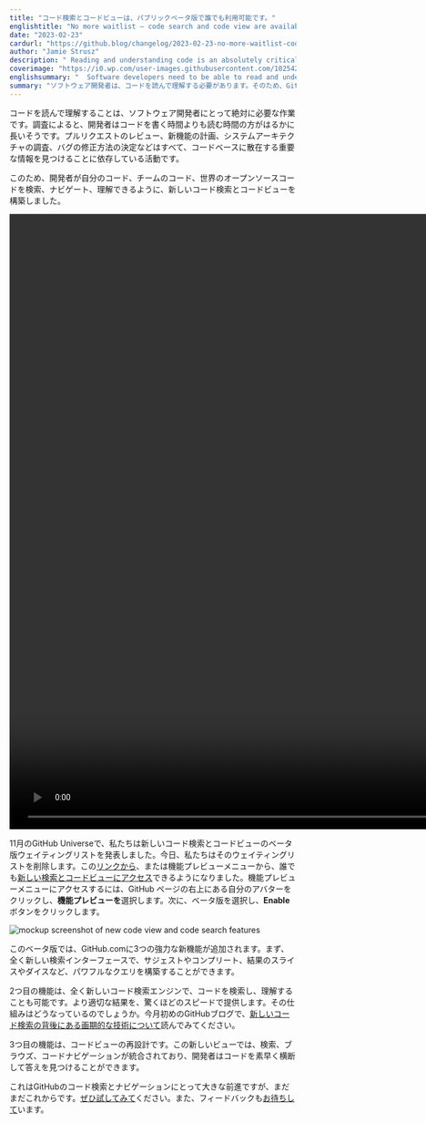 ```yaml
---
title: "コード検索とコードビューは、パブリックベータ版で誰でも利用可能です。"
englishtitle: "No more waitlist – code search and code view are available to all in public beta"
date: "2023-02-23"
cardurl: "https://github.blog/changelog/2023-02-23-no-more-waitlist-code-search-and-code-view-are-available-to-all-in-public-beta"
author: "Jamie Strusz"
description: " Reading and understanding code is an absolutely critical task for software developers. Research suggests developers spend far more time reading code than writing it. Reviewing a pull request, planning a new feature, researching a system’s architecture, or determining how to fix a bug are all activities that rely on finding critical information scattered across the codebase.  That’s why we’ve built the new code search and code view—to help developers search, navigate, and understand their code, their team’s code, and the world’s open source code.  document.createElement('video');  https://github.blog/wp-content/uploads/2023/02/code_search_code_view.mp4  At GitHub Universe in November we announced the beta waitlist for the new code search and code view. Today we’re removing that waitlist. Now any user can access the new search and code viewing experience using this link , or via the feature preview menu. To access the feature preview menu, click your avatar at the top-right of a GitHub page and select Feature preview . Then select the beta and click the Enable button.  This beta brings three powerful new capabilities to GitHub.com. First, an entirely new search interface, allowing you to construct powerful queries with suggestions, completions, and the ability to slice and dice your results.  The second capability is our entirely new code search engine, capable of searching and "
coverimage: "https://i0.wp.com/user-images.githubusercontent.com/102542428/221022796-14354d34-95c4-4dbc-a9fa-7af8f7b2e763.png?ssl=1"
englishsummary: "  Software developers need to be able to read and understand code, which is why GitHub has developed the new code search and code view to help them search, navigate, and understand their code, their team's code, and the world's open source"
summary: "ソフトウェア開発者は、コードを読んで理解する必要があります。そのため、GitHubは、新しいコード検索とコードビューを開発しました。自分のコード、チームのコード、世界のオープンソースを検索、ナビゲート、理解するのに役立てることができます。"
---
```


<p>コードを読んで理解することは、ソフトウェア開発者にとって絶対に必要な作業です。調査によると、開発者はコードを書く時間よりも読む時間の方がはるかに長いそうです。プルリクエストのレビュー、新機能の計画、システムアーキテクチャの調査、バグの修正方法の決定などはすべて、コードベースに散在する重要な情報を見つけることに依存している活動です。</p>
<p>このため、開発者が自分のコード、チームのコード、世界のオープンソースコードを検索、ナビゲート、理解できるように、新しいコード検索とコードビューを構築しました。</p>
<div style="width: 1920px;" class="wp-video"><!--[if lt IE 9]><script>document.createElement('video');</script><![endif]-->
<video class="wp-video-shortcode" id="video-70282-1" width="1920" height="1080" preload="metadata" controls="controls"><source type="video/mp4" src="https://github.blog/wp-content/uploads/2023/02/code_search_code_view.mp4?_=1" /><a href="https://github.blog/wp-content/uploads/2023/02/code_search_code_view.mp4">https://github.blog/wp-content/uploads/2023/02/code_search_code_view.mp4</a></video></div>
<p>11月のGitHub Universeで、私たちは新しいコード検索とコードビューのベータ版ウェイティングリストを発表しました。今日、私たちはそのウェイティングリストを削除します。この<a href="https://github.com/search?type=code&amp;auto_enroll=true">リンクから</a>、または機能プレビューメニューから、誰でも<a href="https://github.com/search?type=code&amp;auto_enroll=true">新しい検索とコードビューにアクセス</a>できるようになりました。機能プレビューメニューにアクセスするには、GitHub ページの右上にある自分のアバターをクリックし、<strong>機能プレビューを</strong>選択します。次に、ベータ版を選択し、<strong>Enable</strong>ボタンをクリックします。</p>
<p><img decoding="async" src="https://i0.wp.com/user-images.githubusercontent.com/102542428/221022796-14354d34-95c4-4dbc-a9fa-7af8f7b2e763.png?ssl=1" alt="mockup screenshot of new code view and code search features" data-recalc-dims="1" /></p>
<p>このベータ版では、GitHub.comに3つの強力な新機能が追加されます。まず、全く新しい検索インターフェースで、サジェストやコンプリート、結果のスライスやダイスなど、パワフルなクエリを構築することができます。</p>
<p>2つ目の機能は、全く新しいコード検索エンジンで、コードを検索し、理解することも可能です。より適切な結果を、驚くほどのスピードで提供します。その仕組みはどうなっているのでしょうか。今月初めのGitHubブログで、<a href="https://github.blog/2023-02-06-the-technology-behind-githubs-new-code-search/">新しいコード検索の背後にある画期的な技術について</a>読んでみてください。</p>
<p>3つ目の機能は、コードビューの再設計です。この新しいビューでは、検索、ブラウズ、コードナビゲーションが統合されており、開発者はコードを素早く横断して答えを見つけることができます。</p>
<p>これはGitHubのコード検索とナビゲーションにとって大きな前進ですが、まだまだこれからです。<a href="https://github.com/search?type=code&amp;auto_enroll=true">ぜひ試してみて</a>ください。また、フィードバックも<a href="https://github.com/orgs/community/discussions/48301#discussion-4886868">お待ちして</a>います。</p>


